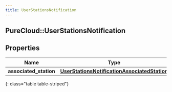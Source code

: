 ```yaml
---
title: UserStationsNotification
---
```

## PureCloud::UserStationsNotification

## Properties

|Name | Type | Description | Notes|
|------------ | ------------- | ------------- | -------------|
| **associated_station** | [**UserStationsNotificationAssociatedStation**](UserStationsNotificationAssociatedStation.html) |  | [optional] |
{: class="table table-striped"}


